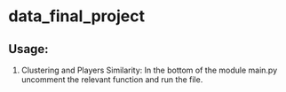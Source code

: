 # data_final_project

## Usage:

1. Clustering and Players Similarity:
    In the bottom of the module main.py uncomment the relevant function and run the file.
